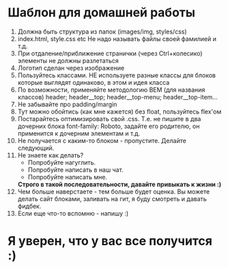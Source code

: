 Шаблон для домашней работы 
=====================

<ol>
	<li>Должна быть структура из папок (images/img, styles/css)</li>
	<li>index.html, style.css etc Не надо называть файлы своей фамилией и т.д.</li>
	<li>При отдаление/приближение странички (через Ctrl+колесико) элементы не должны разлетаться</li>
	<li>Логотип сделан через изображение</li>
	<li>Пользуйтесь классами. НЕ используете разные классы для блоков которые выглядят одинаково, в этом и идея класса</li>
	<li>По возможности, применяйте методологию BEM (для названия классов) header; header__top; header__top-menu; header__top-item...</li>
	<li>Не забывайте про padding/margin</li>
	<li>Тут можно обойтись (как мне кажется) без float, пользуйтесь flex'ом</li>
	<li>Постарайтесь оптимизировать свой .css. Т.е. не пишите в два дочерних блока font-family: Roboto, задайте его родителю, он применится к дочерним элементам и т.д.</li>
	<li>Не получается с каким-то блоком - пропустите. Делайте следующий.</li>
	<li>
		Не знаете как делать?
		<ul>
			<li>Попробуйте нагуглить.</li>
			<li>Попробуйте написать в наш чат.</li>
			<li>Попробуйте написать мне. </li>
		</ul>
		<b>Строго в такой последовательности, давайте привыкать к жизни :)</b>
	</li>
	<li>Чем больше наверстаете - тем больше будет оценка. Вы можете делать сайт блоками, заливать на гит, я буду смотреть и давать фидбек.</li>
	<li>Если еще что-то вспомню - напишу :)</li>
</ol>

Я уверен, что у вас все получится :)
===
